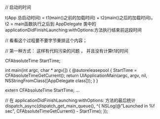 // 启动的时间

t(App 总启动时间) = t1(main()之前的加载时间) + t2(main()之后的加载时间)。
t2 = main函数执行之后到 AppDelegate 类中的applicationDidFinishLaunching:withOptions:方法执行结束前这段时间



// 看看这个过程要不要字节重排这个内容； 


// 第一种方式： 这样有代码污染的问题 ， 并且没有计算t1的时间

CFAbsoluteTime StartTime;

int main(int argc, char * argv[]) {
    @autoreleasepool {
        StartTime = CFAbsoluteTimeGetCurrent();
        return UIApplicationMain(argc, argv, nil, NSStringFromClass([AppDelegate class]));
    }
}

extern CFAbsoluteTime StartTime;
 ...
 
// 在 applicationDidFinishLaunching:withOptions: 方法的最后统计
dispatch_async(dispatch_get_main_queue(), ^{
    NSLog(@"Launched in %f sec", CFAbsoluteTimeGetCurrent() - StartTime);
});
